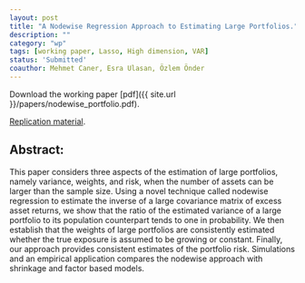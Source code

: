```yaml
---
layout: post
title: "A Nodewise Regression Approach to Estimating Large Portfolios."
description: ""
category: "wp"
tags: [working paper, Lasso, High dimension, VAR]
status: 'Submitted'
coauthor: Mehmet Caner, Esra Ulasan, Özlem Önder
---
```




Download the working paper [pdf]({{ site.url }}/papers/nodewise_portfolio.pdf).

[Replication material](https://github.com/lcallot/nodewise_portfolio).

## Abstract:

This paper considers three aspects of the estimation of large portfolios, namely variance, weights, and risk, when the number of assets can be larger than the sample size. Using a novel technique called nodewise regression to estimate the inverse of a large covariance matrix of excess asset returns, we show that the ratio of the estimated variance of a large portfolio to its population counterpart tends to one in probability. We then establish that the weights of large portfolios are consistently estimated whether the true exposure is assumed to be growing or constant. Finally, our approach provides consistent estimates of the portfolio risk. Simulations and an empirical application compares the nodewise approach with shrinkage and factor based models.
